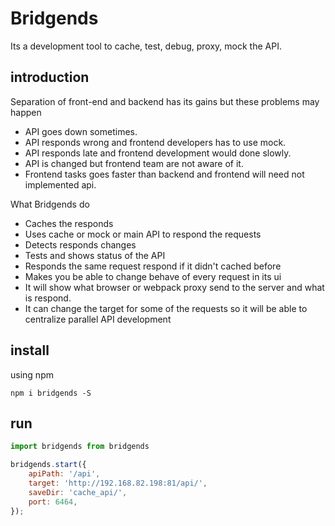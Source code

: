 # Bridgends

Its a development tool to cache, test, debug, proxy, mock the API.

## introduction

Separation of front-end and backend has its gains but these problems may happen
 - API goes down sometimes.
 - API responds wrong and frontend developers has to use mock.
 - API responds late and frontend development would done slowly.
 - API is changed but frontend team are not aware of it.
 - Frontend tasks goes faster than backend and frontend will need not implemented api.

What Bridgends do
 - Caches the responds
 - Uses cache or mock or main API to respond the requests
 - Detects responds changes
 - Tests and shows status of the API
 - Responds the same request respond if it didn't cached before
 - Makes you be able to change behave of every request in its ui
 - It will show what browser or webpack proxy send to the server and what is respond.
 - It can change the target for some of the requests so it will be able to centralize parallel API development

## install

using npm

```
npm i bridgends -S
```

## run

```js
import bridgends from bridgends

bridgends.start({
    apiPath: '/api',
    target: 'http://192.168.82.198:81/api/',
    saveDir: 'cache_api/',
    port: 6464,
});
```
